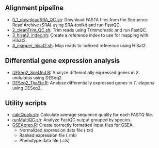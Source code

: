 ## Alignment pipeline
- [0_1_downloadSRA_QC.sh](0_1_downloadSRA_QC.sh): Download FASTA files from the Sequence Read Archive (SRA) using SRA-toolkit and run FastQC.
- [2_cleanTrim_QC.sh](2_cleanTrim_QC.sh): Trim reads using Trimmomatic and run FastQC.
- [3_hisat2_index.sh](3_hisat2_index.sh): Create a reference index to use for mapping with HiSat2.
- [4_mapper_hisat2.sh](4_mapper_hisat2.sh): Map reads to indexed reference using HiSat2.

## Differential gene expression analysis
- [DESeq2_SceUnd.R](DESeq2_SceUnd.R): Analyze differentially expressed genes in _S. undulatus_ using DESeq2.
- [DESeq2_ThaEle.R](DESeq2_ThaEle.R): Analyze differentially expressed genes in _T. elegans_ using DESeq2.

## Utility scripts
- [calcQuals.sh](calcQuals.sh): Calculate average sequence quality for each FASTQ file.
- [runMultiQC.sh](runMultiQC.sh): Analyze FastQC output grouped by species.
- [GSEAprep.R](GSEAprep.R): Create correctly formatted input files for GSEA.
  - Normalized expression data file (.txt)
  - Ranked expression file (.rnk)
  - Phenotype data file (.cls)

